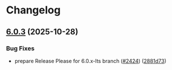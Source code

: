 # Changelog

## [6.0.3](https://github.com/suztomo/cloud-opensource-java/compare/gcp-lts-bom-v6.0.2...gcp-lts-bom-v6.0.3) (2025-10-28)


### Bug Fixes

* prepare Release Please for 6.0.x-lts branch ([#2424](https://github.com/suztomo/cloud-opensource-java/issues/2424)) ([2881d73](https://github.com/suztomo/cloud-opensource-java/commit/2881d736d7bef780c77c2fcb1ba712329b1baf73))
